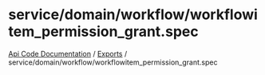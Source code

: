 # service/domain/workflow/workflowitem\_permission\_grant.spec
 
[Api Code Documentation](../README.md) / [Exports](../modules.md) / service/domain/workflow/workflowitem\_permission\_grant.spec
